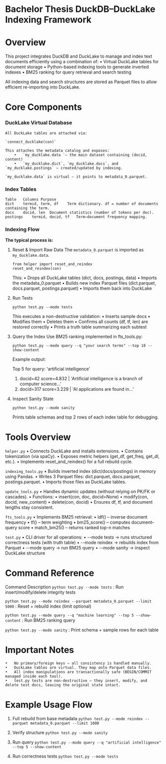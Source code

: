 # Bachelor Thesis DuckDB–DuckLake Indexing Framework

# Overview

This project integrates DuckDB and DuckLake to manage and index text documents efficiently using a combination of:
	•	Virtual DuckLake tables for document storage
	•	Python-based indexing tools to generate inverted indexes
	•	BM25 ranking for query retrieval and search testing

All indexing data and search structures are stored as Parquet files to allow efficient re-importing into DuckLake.

# Core Components

### DuckLake Virtual Database

	All DuckLake tables are attached via:
	
	`connect_ducklake(con)`
	
	This attaches the metadata catalog and exposes:
		•	`my_ducklake.data `– the main dataset containing (docid, content)
		•	`my_ducklake.dict`, `my_ducklake.docs`, and `my_ducklake.postings` – created/updated by indexing.
	
	`my_ducklake.data` is virtual — it points to metadata_0.parquet.

### Index Tables

	Table	Columns	Purpose
	dict	termid, term, df	Term dictionary. df = number of documents containing the term.
	docs	docid, len	Document statistics (number of tokens per doc).
	postings	termid, docid, tf	Term–document frequency mapping.

### Indexing Flow

**The typical process is:**
1.	Reset & Import Raw Data
	The `metadata_0.parquet` is imported as `my_ducklake.data`.
	
	```
	from helper import reset_and_reindex
	reset_and_reindex(con)
	```
	
	This:
		•	Drops all DuckLake tables (dict, docs, postings, data)
		•	Imports the metadata_0.parquet
		•	Builds new index Parquet files (dict.parquet, docs.parquet, postings.parquet)
		•	Imports them back into DuckLake

2.	Run Tests

	`python test.py --mode tests`
	
	This executes a non-destructive validation:
		•	Inserts sample docs
		•	Modifies them
		•	Deletes them
		•	Confirms all counts (df, tf, len) are restored correctly
		•	Prints a truth table summarizing each subtest

3.	Query the Index
	Use BM25 ranking implemented in fts_tools.py:
	
	`python test.py --mode query --q "your search terms" --top 10 --show-content`
	
	Example output:
	
	Top 5 for query: 'artificial intelligence'
	 1. docid=42  score=4.832  |  'Artificial intelligence is a branch of computer science...'
	 2. docid=317 score=3.229  |  'AI applications are found in...'


4.	Inspect Sanity State

	`python test.py --mode sanity`
	
	Prints table schemas and top 2 rows of each index table for debugging.

# Tools Overview

`helper.py`
	•	Connects DuckLake and installs extensions.
	•	Contains tokenization (via spaCy).
	•	Exposes metric helpers (get_df, get_freq, get_dl, etc.).
	•	Implements reset_and_reindex() for a full rebuild cycle.

`indexing_tools.py`
	•	Builds inverted index (dict/docs/postings) in memory using Pandas.
	•	Writes 3 Parquet files: dict.parquet, docs.parquet, postings.parquet.
	•	Imports those files as DuckLake tables.

`update_tools.py`
	•	Handles dynamic updates (without relying on PK/FK or cascades).
	•	Functions:
	•	insert(con, doc, docid=None)
	•	modify(con, docid, new_content)
	•	delete(con, docid)
	•	Ensures df, tf, and document lengths stay consistent.

`fts_tools.py`
	•	Implements BM25 retrieval:
	•	idf() – inverse document frequency
	•	tf() – term weighting
	•	bm25_score() – computes document–query score
	•	match_bm25() – returns ranked top-n matches

`test.py`
	•	CLI driver for all operations:
	•	--mode tests → runs structured correctness tests (with truth table)
	•	--mode reindex → rebuilds index from Parquet
	•	--mode query → run BM25 query
	•	--mode sanity → inspect DuckLake structure

# Command Reference

Command	Description
`python test.py --mode tests` :	Run insert/modify/delete integrity tests

`python test.py --mode reindex --parquet metadata_0.parquet --limit 5000` : Reset + rebuild index (limit optional)

`python test.py --mode query --q "machine learning" --top 5 --show-content`	: Run BM25 ranking query

`python test.py --mode sanity` : Print schema + sample rows for each table

# Important Notes
	•	No primary/foreign keys — all consistency is handled manually.
	•	DuckLake tables are virtual. They map onto Parquet data files.
	•	All index manipulations are transactionally safe (BEGIN/COMMIT managed inside each tool).
	•	test.py tests are non-destructive — they insert, modify, and delete test docs, leaving the original state intact.

# Example Usage Flow

1. Full rebuild from base metadata
`python test.py --mode reindex --parquet metadata_0.parquet --limit 1000`

2. Verify structure
`python test.py --mode sanity`

3. Run query
`python test.py --mode query --q "artificial intelligence" --top 5 --show-content`

4. Run correctness tests
`python test.py --mode tests`
